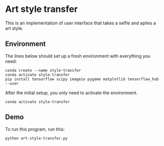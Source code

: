# Art style transfer

This is an implementation of user interface that takes a selfie and aplies a art style. 

## Environment

The lines below should set up a fresh environment with everything you need: 
```
conda create --name style-transfer
conda activate style-transfer
pip install tensorflow scipy imageio pygame matplotlib tensorflow_hub --user
```

After the initial setup, you only need to activate the environment.

```
conda activate style-transfer
```

## Demo

To run this program, run this:
```
python art-style-transfer.py
```
